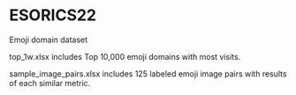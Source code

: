 # ESORICS22
Emoji domain dataset


top_1w.xlsx includes Top 10,000 emoji domains with most visits.

sample_image_pairs.xlsx includes 125 labeled emoji image pairs with results of each similar metric.
